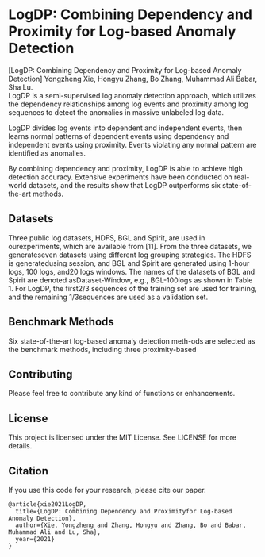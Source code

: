 # LogDP: Combining Dependency and Proximity for Log-based Anomaly Detection
[LogDP: Combining Dependency and Proximity for Log-based Anomaly Detection] Yongzheng Xie, Hongyu Zhang, Bo Zhang, Muhammad Ali Babar, Sha Lu.<br> 
LogDP is a semi-supervised log anomaly detection approach, which utilizes the dependency relationships among log events and proximity among log sequences to detect the anomalies in massive unlabeled log data. 

LogDP divides log events into dependent and independent events, then learns normal patterns of dependent events using dependency and independent events using proximity. Events violating any normal pattern are identified as anomalies. 

By combining dependency and proximity, LogDP is able to achieve high detection accuracy. Extensive experiments have been conducted on real-world datasets, and the results show that LogDP outperforms six state-of-the-art methods.

## Datasets

Three public log datasets, HDFS, BGL and Spirit, are used in ourexperiments, which are available from [11]. From the three datasets, we generateseven datasets using different log grouping strategies. The HDFS is generatedusing session, and BGL and Spirit are generated using 1-hour logs, 100 logs, and20 logs windows. The names of the datasets of BGL and Spirit are denoted asDataset-Window, e.g., BGL-100logs as shown in Table 1. For LogDP, the first2/3 sequences of the training set are used for training, and the remaining 1/3sequences are used as a validation set.

## Benchmark Methods

Six state-of-the-art log-based anomaly detection meth-ods  are  selected  as  the  benchmark  methods,  including  three  proximity-based

## Contributing
Please feel free to contribute any kind of functions or enhancements.

## License
This project is licensed under the MIT License. See LICENSE for more details.


## Citation
If you use this code for your research, please cite our paper.
```
@article{xie2021LogDP,
  title={LogDP: Combining Dependency and Proximityfor Log-based Anomaly Detection},
  author={Xie, Yongzheng and Zhang, Hongyu and Zhang, Bo and Babar, Muhammad Ali and Lu, Sha},
  year={2021}
}
```
